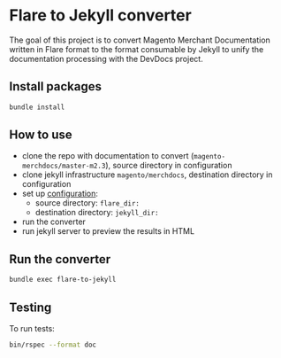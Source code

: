 # Flare to Jekyll converter

The goal of this project is to convert Magento Merchant Documentation written in Flare format to the format consumable by Jekyll to unify the documentation processing with the DevDocs project.

## Install packages

```bash
bundle install
```

## How to use

- clone the repo with documentation to convert (`magento-merchdocs/master-m2.3`), source directory in configuration
- clone jekyll infrastructure `magento/merchdocs`, destination directory in configuration
- set up [configuration](config.yml):
  - source directory: `flare_dir:`
  - destination directory: `jekyll_dir:`
- run the converter
- run jekyll server to preview the results in HTML

## Run the converter

```bash
bundle exec flare-to-jekyll
```

## Testing

To run tests:

```bash
bin/rspec --format doc
```